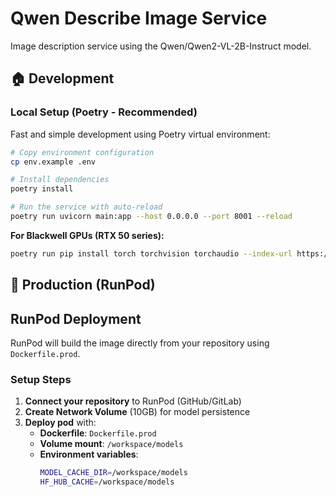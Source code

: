 # Qwen Describe Image Service

Image description service using the Qwen/Qwen2-VL-2B-Instruct model.

## 🏠 Development

### Local Setup (Poetry - Recommended)

Fast and simple development using Poetry virtual environment:

```bash
# Copy environment configuration
cp env.example .env

# Install dependencies
poetry install

# Run the service with auto-reload
poetry run uvicorn main:app --host 0.0.0.0 --port 8001 --reload
```

**For Blackwell GPUs (RTX 50 series):**
```bash
poetry run pip install torch torchvision torchaudio --index-url https://download.pytorch.org/whl/cu128
```

## 🚀 Production (RunPod)

## RunPod Deployment

RunPod will build the image directly from your repository using `Dockerfile.prod`.

### Setup Steps

1. **Connect your repository** to RunPod (GitHub/GitLab)
2. **Create Network Volume** (10GB) for model persistence  
3. **Deploy pod** with:
   - **Dockerfile**: `Dockerfile.prod`
   - **Volume mount**: `/workspace/models`
   - **Environment variables**:
     ```bash
     MODEL_CACHE_DIR=/workspace/models
     HF_HUB_CACHE=/workspace/models
     ```